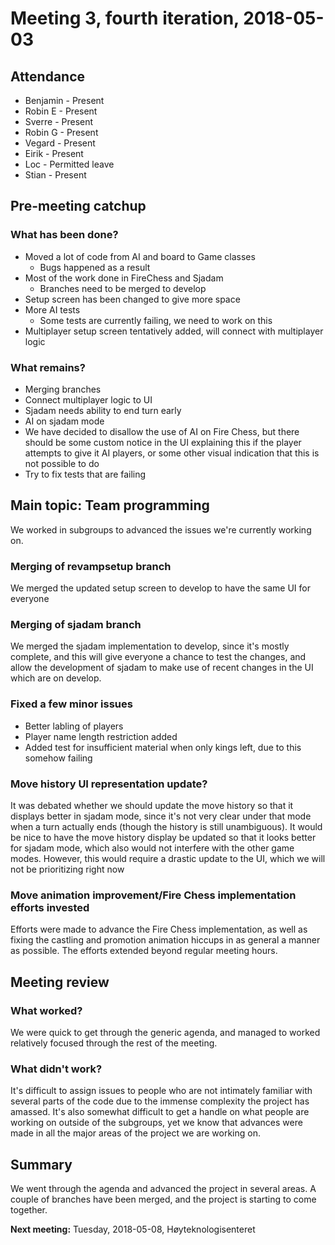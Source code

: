 # Meeting 3, fourth iteration, 2018-05-03

## Attendance

- Benjamin - Present
- Robin E  - Present
- Sverre   - Present
- Robin G  - Present
- Vegard   - Present
- Eirik    - Present
- Loc      - Permitted leave
- Stian    - Present

## Pre-meeting catchup

### What has been done?

- Moved a lot of code from AI and board to Game classes
  - Bugs happened as a result
- Most of the work done in FireChess and Sjadam
  - Branches need to be merged to develop
- Setup screen has been changed to give more space
- More AI tests
  - Some tests are currently failing, we need to work on this
- Multiplayer setup screen tentatively added, will connect with multiplayer logic

### What remains?

- Merging branches
- Connect multiplayer logic to UI
- Sjadam needs ability to end turn early
- AI on sjadam mode
- We have decided to disallow the use of AI on Fire Chess, but there should be some custom notice in the UI  explaining this if the  player attempts to give it AI players, or some other visual indication that this is not possible to do
- Try to fix tests that are failing

## Main topic: Team programming

We worked in subgroups to advanced the issues we're currently working on.

### Merging of revampsetup branch

We merged the updated setup screen to develop to have the same UI for everyone

### Merging of sjadam branch

We merged the sjadam implementation to develop, since it's mostly complete, and this will give everyone a chance to test the changes, and allow the development of sjadam to make use of recent changes in the UI which are on develop.

### Fixed a few minor issues

- Better labling of players
- Player name length restriction added
- Added test for insufficient material when only kings left, due to this somehow failing

### Move history UI representation update?

It was debated whether we should update the move history so that it displays better in sjadam mode, since it's not very clear under that mode when a turn actually ends (though the history is still unambiguous). It would be nice to have the move history display be updated so that it looks better for sjadam mode, which also would not interfere with the other game modes. However, this would require a drastic update to the UI, which we will not be prioritizing right now

### Move animation improvement/Fire Chess implementation efforts invested

Efforts were made to advance the Fire Chess implementation, as well as fixing the castling and promotion animation hiccups in as general a manner as possible. The efforts extended beyond regular meeting hours.

## Meeting review

### What worked?

We were quick to get through the generic agenda, and managed to worked relatively focused through the rest of the meeting.

### What didn't work?

It's difficult to assign issues to people who are not intimately familiar with several parts of the code due to the immense complexity the project has amassed. It's also somewhat difficult to get a handle on what people are working on outside of the subgroups, yet we know that advances were made in all the major areas of the project we are working on.

## Summary

We went through the agenda and advanced the project in several areas. A couple of branches have been merged, and the project is starting to come together.

**Next meeting:** Tuesday, 2018-05-08, Høyteknologisenteret
